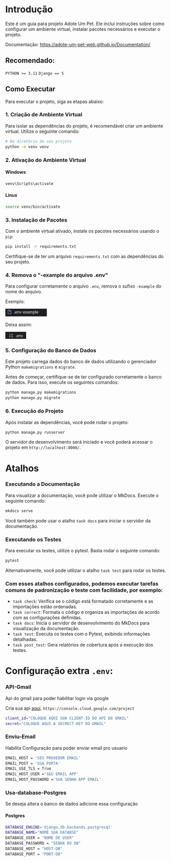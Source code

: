 # Introdução
Este é um guia para  projeto Adote Um Pet. Ele inclui instruções sobre como configurar um ambiente virtual, instalar pacotes necessários e executar o projeto.

Documentação: https://adote-um-pet-web.github.io/Documentation/


## Recomendado:
`PYTHON >= 3.11`
`Django == 5`

## Como Executar
Para executar o projeto, siga as etapas abaixo:

### 1. Criação de Ambiente Virtual
Para isolar as dependências do projeto, é recomendável criar um ambiente virtual. Utilize o seguinte comando:

```bash
# No diretório do seu projeto
python -m venv venv
```

### 2. Ativação do Ambiente Virtual
#### Windows
```bash
venv\Scripts\activate
```

#### Linux
```bash
source venv/bin/activate
```

### 3. Instalação de Pacotes
Com o ambiente virtual ativado, instale os pacotes necessários usando o `pip`:

```bash
pip install -r requirements.txt
```

Certifique-se de ter um arquivo `requirements.txt` com as dependências do seu projeto.


### 4. Remova o "-example do arquivo .env"

Para configurar corretamente o arquivo `.env`, remova o sufixo `-example` do nome do arquivo.

Exemplo:

![Remova o "-example do arquivo .env"](docs/img/env-example.png)

Deixa assim:

![.env](docs/img/env.png)



### 5. Configuração do Banco de Dados
Este projeto carrega dados do banco de dados utilizando o gerenciador Python `makemigrations` e `migrate`.

Antes de começar, certifique-se de ter configurado corretamente o banco de dados. Para isso, execute os seguintes comandos:

```bash
python manage.py makemigrations
python manage.py migrate
```

### 6. Execução do Projeto
Após instalar as dependências, você pode rodar o projeto:

```bash
python manage.py runserver
```

O servidor de desenvolvimento será iniciado e você poderá acessar o projeto em `http://localhost:8000/`.


# Atalhos

### Executando a Documentação

Para visualizar a documentação, você pode utilizar o MkDocs. Execute o seguinte comando:

```bash
mkdocs serve
```

Você também pode usar o atalho `task docs` para iniciar o servidor da documentação.

### Executando os Testes

Para executar os testes, utilize o pytest. Basta rodar o seguinte comando:

```bash
pytest
```

Alternativamente, você pode utilizar o atalho `task test` para rodar os testes.

### Com esses atalhos configurados, podemos executar tarefas comuns de padronização e teste com facilidade, por exemplo:

- `task check`: Verifica se o código está formatado corretamente e as importações estão ordenadas.
- `task correct`: Formata o código e organiza as importações de acordo com as configurações definidas.
- `task docs`: Inicia o servidor de desenvolvimento do MkDocs para visualização da documentação.
- `task test`: Executa os testes com o Pytest, exibindo informações detalhadas.
- `task post_test`: Gera relatórios de cobertura após a execução dos testes.



# Configuração extra `.env`:

### API-Gmail
Api do gmail para poder habilitar login via google

Cria sua api [aqui](https://console.cloud.google.com/project).
`https://console.cloud.google.com/project`
```bash
client_id="COLOQUE AQUI SUA CLIENT-ID DO API DO GMAIL"
secret="COLOQUE AQUI A SECRECT-KEY DO GMAIL"
```

### Enviu-Email

Habilita Configuração para poder enviar email pro usuario

```bash
EMAIL_HOST = 'SEU PROVEDOR EMAIL'
EMAIL_POST = 'USA PORTA'
EMAIL_USE_TLS = True
EMAIL_HOST_USER ='SEU EMAIL APP'
EMAIL_HOST_PASSWORD ='SUA SENHA APP EMAIL'
```
### Usa-database-Postgres

Se deseja altera o banco de dados adicione essa configuração
#### Postgres

```bash
DATABASE_ENGINE='django.db.backends.postgresql'
DATABASE_NAME="NOME SUA DATABSE"
DATABASE_USER = "NOME DE USER"
DATABASE_PASSWORD = "SENHA DO DB"
DATABASE_HOST = "HOST-DB"
DATABASE_PORT = "PORT-DB"
```
